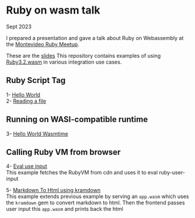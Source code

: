 # Ruby on wasm talk
Sept 2023

I prepared a presentation and gave a talk about Ruby on Webassembly at the [Montevideo Ruby Meetup](https://ruby.uy/meetups/2023-09-13/gogrow).

These are the [slides](https://docs.google.com/presentation/d/e/2PACX-1vRTEwhFomTook96Y9A04hqENhqdGakt7Hbt_POayRwt37lzifm-BRKJraN4MZIGN18slAAIu2quIpXg/pub?start=false&loop=false&delayms=3000)
This repository contains examples of using [Ruby3.2.wasm](https://github.com/ruby/ruby.wasm) in various integration use cases.

## Ruby Script Tag
1- [Hello World](https://github.com/delbetu/ruby_on_wasm_talk/blob/main/hello_world.rb.html)  
2- [Reading a file](https://github.com/delbetu/ruby_on_wasm_talk/blob/main/read_file.rb.html)  

## Running on WASI-compatible runtime
3- [Hello World Wasmtime](https://github.com/delbetu/ruby_on_wasm_talk/tree/main/wasmtime#rake-tasks)  

## Calling Ruby VM from browser
4- [Eval use input](https://github.com/delbetu/ruby_on_wasm_talk/blob/main/calling_vm_from_browser/index.html)  
This example fetches the RubyVM from cdn and uses it to eval ruby-user-input

5- [Markdown To Html using kramdown](https://github.com/delbetu/ruby_on_wasm_talk/tree/main/calling_vm_with_gems)  
This example extends previous example by serving an `app.wasm` which uses the `kramdown` gem to convert markdown to html.
Then the frontend passes user input this `app.wasm` and prints back the html
